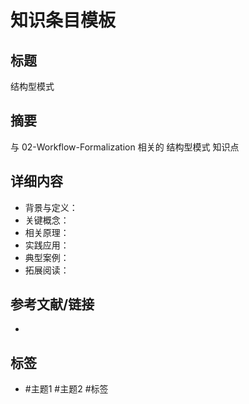 # 知识条目模板

## 标题

结构型模式

## 摘要

与 02-Workflow-Formalization 相关的 结构型模式 知识点

## 详细内容

- 背景与定义：
- 关键概念：
- 相关原理：
- 实践应用：
- 典型案例：
- 拓展阅读：

## 参考文献/链接

-

## 标签

- #主题1 #主题2 #标签
